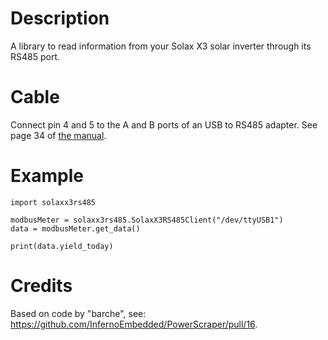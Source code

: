 # Description

A library to read information from your Solax X3 solar inverter through its RS485 port.

# Cable

Connect pin 4 and 5 to the A and B ports of an USB to RS485 adapter. See page 34 of [the manual](https://www.solaxpower.com/wp-content/uploads/2020/02/X3-PRO-USER-MANUAL.pdf).

# Example

```
import solaxx3rs485

modbusMeter = solaxx3rs485.SolaxX3RS485Client("/dev/ttyUSB1")
data = modbusMeter.get_data()

print(data.yield_today)
```

# Credits

Based on code by "barche", see: https://github.com/InfernoEmbedded/PowerScraper/pull/16.